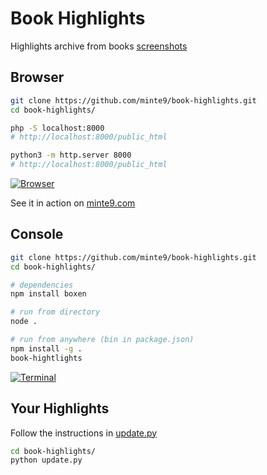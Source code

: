 # Book Highlights

Highlights archive from books [screenshots](https://github.com/minte9/book-highlights/tree/main/files_archive/my_books/book1/author1)

## Browser

~~~sh
git clone https://github.com/minte9/book-highlights.git
cd book-highlights/

php -S localhost:8000
# http://localhost:8000/public_html

python3 -m http.server 8000
# http://localhost:8000/public_html
~~~

[![Browser](https://www.minte9.com/lib/images/github/book-highlights/m9_08.png)](https://www.minte9.com/lib/js/minte9/book-highlights/public_html/index.htm?catg=programming&id=5)

See it in action on [minte9.com](https://www.minte9.com/lib/js/minte9/book-highlights/public_html/index.htm?catg=programming&id=5)

## Console

~~~sh
git clone https://github.com/minte9/book-highlights.git
cd book-highlights/

# dependencies
npm install boxen

# run from directory
node .

# run from anywhere (bin in package.json)
npm install -g .
book-hightlights
~~~

[![Terminal](https://www.minte9.com/lib/images/github/book-highlights/highlight_02.png)](https://www.minte9.com)

##

## Your Highlights

Follow the instructions in [update.py](https://github.com/minte9/book-highlights/blob/main/update.py)

~~~sh
cd book-highlights/
python update.py
~~~

